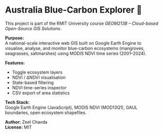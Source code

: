 # Australia Blue-Carbon Explorer 🌿

This project is part of the RMIT University course *GEOM2138 – Cloud-based Open-Source GIS Solutions*.

**Purpose:**  
A national-scale interactive web GIS built on Google Earth Engine to visualise, analyse, and monitor blue-carbon ecosystems (mangroves, seagrasses, saltmarshes) using MODIS NDVI time series (2001–2024).

**Features:**
- Toggle ecosystem layers  
- NDVI / ΔNDVI visualisation  
- State-based filtering  
- NDVI time-series inspector  
- CSV export of area statistics  

**Tech Stack:**  
Google Earth Engine (JavaScript), MODIS NDVI (MOD13Q1), GAUL boundaries, open ecosystem shapefiles.

**Author:** Zeel Chavda  
**License:** MIT  
